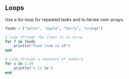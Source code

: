 ---
---

## Loops

Use a for-loop for repeated tasks and to iterate over arrays.

```julia
foods = ["melon", "apple", "berry", "orange"]

# Loop through the items in an array
for f in foods
    println("Food item is $f")
end

# Loop through a sequence of numbers
for x in 1:10
    println("x is $x")
end
```
